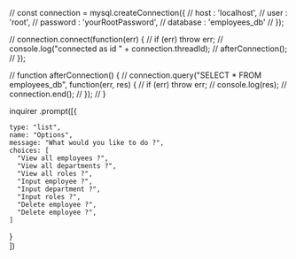 


// const connection = mysql.createConnection({
//   host     : 'localhost',
//   user     : 'root',
//   password : 'yourRootPassword',
//   database : 'employees_db'
// });
 
// connection.connect(function(err) {
//   if (err) throw err;
//   console.log("connected as id " + connection.threadId);
//   afterConnection();
// });

// function afterConnection() {
//   connection.query("SELECT * FROM employees_db", function(err, res) {
//     if (err) throw err;
//     console.log(res);
//     connection.end();
//   });
// }

inquirer
  .prompt([{

    type: "list",
    name: "Options",
    message: "What would you like to do ?",
    choices: [ 
      "View all employees ?",
      "View all departments ?",
      "View all roles ?",
      "Input employee ?",
      "Input department ?",
      "Input roles ?",
      "Delete employee ?",
      "Delete employee ?", 
    ]
  }   
  ])